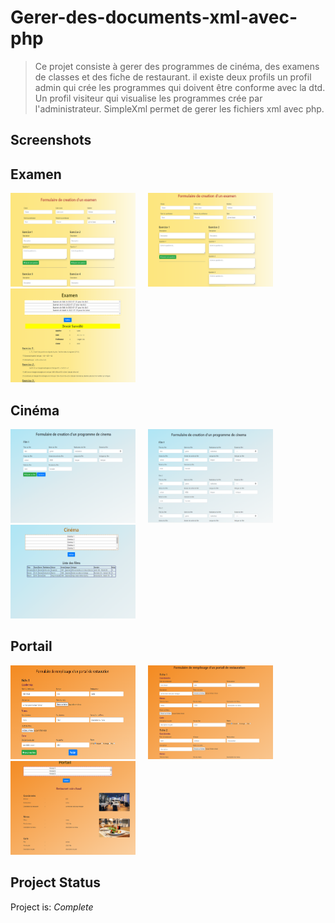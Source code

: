 # Gerer-des-documents-xml-avec-php
>Ce projet consiste à gerer des programmes de cinéma, des examens de classes et des fiche de restaurant. il existe deux profils un profil admin qui crée les programmes qui doivent être conforme avec la dtd. Un profil visiteur qui visualise les programmes crée par l'administrateur. SimpleXml permet de gerer les fichiers xml avec php.



## Screenshots
## Examen
<img src="./img/exam1.PNG" alt="" width="200" height="150"/>&nbsp;&nbsp;&nbsp;&nbsp;&nbsp;<img src="./img/exam2.PNG" alt="" width="200" height="150"/>&nbsp;&nbsp;&nbsp;&nbsp;&nbsp;<img src="./img/exam3.PNG" alt="" width="200" height="150"/>
## Cinéma
<img src="./img/cine1.PNG" alt="" width="200" height="150"/>&nbsp;&nbsp;&nbsp;&nbsp;&nbsp;<img src="./img/cine2.PNG" alt="" width="200" height="150"/>&nbsp;&nbsp;&nbsp;&nbsp;&nbsp;<img src="./img/cine3.PNG" alt="" width="200" height="150"/>
## Portail
<img src="./img/fiche1.PNG" alt="" width="200" height="150"/>&nbsp;&nbsp;&nbsp;&nbsp;&nbsp;<img src="./img/fiche2.PNG" alt="" width="200" height="150"/>&nbsp;&nbsp;&nbsp;&nbsp;&nbsp;<img src="./img/fiche3.PNG" alt="" width="200" height="150"/>



## Project Status
Project is: _Complete_


